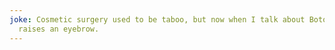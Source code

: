 ```yaml
---
joke: Cosmetic surgery used to be taboo, but now when I talk about Botox, no one
  raises an eyebrow.
---
```

